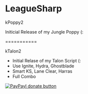 LeagueSharp
===========

kPoppy2

Initicial Release of my Jungle Poppy (:

===========

kTalon2

- Initial Relase of my Talon Script (:
- Use Ignite, Hydra, Ghostblade
- Smart KS, Lane Clear, Harras
- Full Combo




[![PayPayl donate button](http://img.shields.io/paypal/donate.png?color=yellow)](https://www.paypal.com/cgi-bin/webscr?cmd=_s-xclick&hosted_button_id=BCFB64NNWMN4Q "You Like it ? Name the next hero :P")
